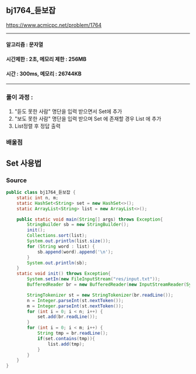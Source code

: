 ## bj1764_듣보잡

https://www.acmicpc.net/problem/1764

---
#### 알고리즘 : 문자열
#### 시간제한 : 2초, 메모리 제한 : 256MB
#### 시간 : 300ms, 메모리 : 26744KB
---
### 풀이 과정 : 
1. "듣도 못한 사람" 명단을 입력 받으면서 Set에 추가
2. "보도 못한 사람" 명단을 입력 받으며 Set 에 존재할 경우 List 에 추가
3. List정렬 후 정답 출력
### 배울점
Set 사용법
----
### Source
```java
public class bj1764_듣보잡 {
    static int n, m;
    static HashSet<String> set = new HashSet<>();
    static ArrayList<String> list = new ArrayList<>();

    public static void main(String[] args) throws Exception{
        StringBuilder sb = new StringBuilder();
        init();
        Collections.sort(list);
        System.out.println(list.size());
        for (String word : list) {
            sb.append(word).append('\n');
        }
        System.out.println(sb);
    }
    static void init() throws Exception{
        System.setIn(new FileInputStream("res/input.txt"));
        BufferedReader br = new BufferedReader(new InputStreamReader(System.in));

        StringTokenizer st = new StringTokenizer(br.readLine());
        n = Integer.parseInt(st.nextToken());
        m = Integer.parseInt(st.nextToken());
        for (int i = 0; i < n; i++) {
            set.add(br.readLine());
        }
        for (int i = 0; i < m; i++) {
            String tmp = br.readLine();
            if(set.contains(tmp)){
                list.add(tmp);
            }
        }
    }
}
```
